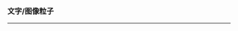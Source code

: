### 文字/图像粒子
<hr />
<ClientOnly>
    <LockPage :token="token" :articleText="article_text" :articleUrl="article_url">
        <ImageParticle />
    </LockPage>
</ClientOnly>

<script>
    import '@scss/global.scss'
    export default {
        name: 'ImageParticleMD',
        data () {
            return {
                token: '1571019819272',
                article_text: '',
                article_url: ''
            }
        }
    }
</script>